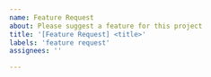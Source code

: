 ```yaml
---
name: Feature Request
about: Please suggest a feature for this project
title: '[Feature Request] <title>'
labels: 'feature request'
assignees: ''

---
```

